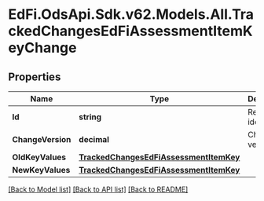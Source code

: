 # EdFi.OdsApi.Sdk.v62.Models.All.TrackedChangesEdFiAssessmentItemKeyChange

## Properties

Name | Type | Description | Notes
------------ | ------------- | ------------- | -------------
**Id** | **string** | Resource identifier | [optional] 
**ChangeVersion** | **decimal** | Change version | [optional] 
**OldKeyValues** | [**TrackedChangesEdFiAssessmentItemKey**](TrackedChangesEdFiAssessmentItemKey.md) |  | [optional] 
**NewKeyValues** | [**TrackedChangesEdFiAssessmentItemKey**](TrackedChangesEdFiAssessmentItemKey.md) |  | [optional] 

[[Back to Model list]](../../README.md#documentation-for-models) [[Back to API list]](../../README.md#documentation-for-api-endpoints) [[Back to README]](../../README.md)

